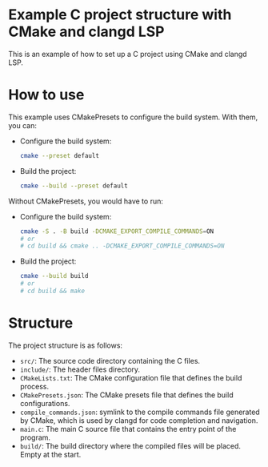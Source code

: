 # Example C project structure with CMake and clangd LSP
This is an example of how to set up a C project using CMake and clangd LSP.

# How to use
This example uses CMakePresets to configure the build system. With them, you can:
- Configure the build system:
    ```bash
    cmake --preset default
    ```
- Build the project:
    ```bash
    cmake --build --preset default
    ```
Without CMakePresets, you would have to run:
- Configure the build system:
    ```bash
    cmake -S . -B build -DCMAKE_EXPORT_COMPILE_COMMANDS=ON
    # or
    # cd build && cmake .. -DCMAKE_EXPORT_COMPILE_COMMANDS=ON
    ```
- Build the project:
    ```bash
    cmake --build build
    # or
    # cd build && make
    ```

# Structure
The project structure is as follows:
- `src/`: The source code directory containing the C files.
- `include/`: The header files directory.
- `CMakeLists.txt`: The CMake configuration file that defines the build process.
- `CMakePresets.json`: The CMake presets file that defines the build configurations.
- `compile_commands.json`: symlink to the compile commands file generated by CMake, which is used by clangd for 
code completion and navigation.
- `main.c`: The main C source file that contains the entry point of the program.
- `build/`: The build directory where the compiled files will be placed. Empty at the start.
